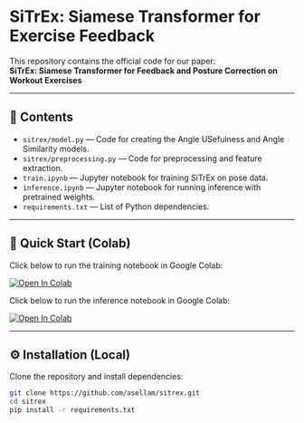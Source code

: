 # SiTrEx: Siamese Transformer for Exercise Feedback

This repository contains the official code for our paper:  
**SiTrEx: Siamese Transformer for Feedback and Posture Correction on Workout Exercises**

---

## 📌 Contents
- `sitrex/model.py` — Code for creating the Angle USefulness and Angle Similarity models.
- `sitrex/preprocessing.py` — Code for preprocessing and feature extraction.
- `train.ipynb` — Jupyter notebook for training SiTrEx on pose data.
- `inference.ipynb` — Jupyter notebook for running inference with pretrained weights.
- `requirements.txt` — List of Python dependencies.

---

## 🚀 Quick Start (Colab)

Click below to run the training notebook in Google Colab:

[![Open In Colab](https://colab.research.google.com/assets/colab-badge.svg)](https://colab.research.google.com/github/asellam/sitrex/blob/main/train.ipynb)

Click below to run the inference notebook in Google Colab:

[![Open In Colab](https://colab.research.google.com/assets/colab-badge.svg)](https://colab.research.google.com/github/asellam/sitrex/blob/main/train.ipynb)

---

## ⚙️ Installation (Local)

Clone the repository and install dependencies:

```bash
git clone https://github.com/asellam/sitrex.git
cd sitrex
pip install -r requirements.txt